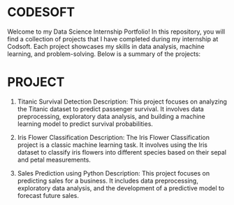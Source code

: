 # CODESOFT
Welcome to my Data Science Internship Portfolio! In this repository, you will find a collection of projects that I have completed during my internship at Codsoft. Each project showcases my skills in data analysis, machine learning, and problem-solving. Below is a summary of the projects:
# PROJECT 
1. Titanic Survival Detection
Description: This project focuses on analyzing the Titanic dataset to predict passenger survival. It involves data preprocessing, exploratory data analysis, and building a machine learning model to predict survival probabilities.



2. Iris Flower Classification
Description: The Iris Flower Classification project is a classic machine learning task. It involves using the Iris dataset to classify iris flowers into different species based on their sepal and petal measurements.

3. Sales Prediction using Python
Description: This project focuses on predicting sales for a business. It includes data preprocessing, exploratory data analysis, and the development of a predictive model to forecast future sales.


